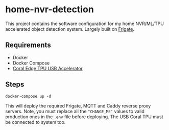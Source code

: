 home-nvr-detection
==================

This project contains the software configuration for my home NVR/ML/TPU accelerated object detection system. Largely built on [Frigate](https://frigate.video/).

Requirements
------------
* Docker
* Docker Compose
* [Coral Edge TPU USB Accelerator](https://coral.ai/)

Steps
-----

`docker-compose up -d`

This will deploy the required Frigate, MQTT and Caddy reverse proxy servers. Note, you must replace all the `"CHANGE_ME"` values to valid production ones in the `.env` file before deploying. The USB Coral TPU must be connected to system too.
